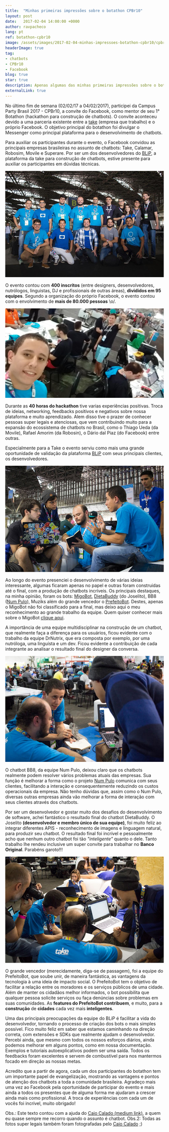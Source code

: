 ```yaml
---
title:  "Minhas primeiras impressões sobre o botathon CPBr10"
layout: post
date:   2017-02-04 14:00:00 +0000
author: ravpacheco
lang: pt
ref: botathon-cpbr10
image: /assets/images/2017-02-04-minhas-impressoes-botathon-cpbr10/cpbr10.jpg
headerImage: true
tag: 
- chatbots
- CPBr10
- Facebook
blog: true
star: true
description: Apenas algumas das minhas primeiras impressões sobre o botathon do Facebook na CPBr10 
externalLink: true
---
```


No último fim de semana (02/02/17 a 04/02/2017), participei da Campus Party Brasil 2017 - CPBr10, a convite do Facebook, 
como mentor de seu 1° Botathon (hackathon para construção de chatbots). O convite aconteceu devido a uma parceria 
existente entre a [take](http://take.net/) (empresa que trabalho) e o próprio Facebook. 
O objetivo principal do botathon foi divulgar o Messenger como principal plataforma para o desenvolvimento de 
chatbots.

Para auxiliar os participantes durante o evento, o Facebook convidou as principais empresas brasileiras no 
assunto de chatbots: Take, Calamar, Robosim, Movile e Superare. Por ser um dos desenvolvedores do [BLiP](https://blip.ai/), 
a plataforma da take para construção de chatbots, estive presente para auxiliar os participantes em dúvidas técnicas.

![Mentores do evento](../assets/images/2017-02-04-minhas-impressoes-botathon-cpbr10/mentores.jpg)

O evento contou com **400 inscritos** (entre designers, desenvolvedores, nutrólogos, linguistas, DJ e profissionais de outras áreas), 
**divididos em 95 equipes**. Segundo a organização do próprio Facebook, o evento contou com o envolvimento de 
**mais de 80.000 pessoas** \o/.

![Evento](../assets/images/2017-02-04-minhas-impressoes-botathon-cpbr10/evento.jpg)

Durante as **40 horas do hackathon** tive varias experiências positivas. Troca de ideias, networking, feedbacks 
positivos e negativos sobre nossa plataforma e muito aprendizado. Alem disso tive o prazer de conhecer pessoas 
super legais e atenciosas, que vem contribuindo muito para a expansão do ecossistema de chatbots no Brasil, como 
o Thiago Ueda (da Movile), Rafael Amorim (da Robosin), o Dário dal Piaz (do Facebook) entre outras.

Especialmente para a Take o evento serviu como mais uma grande oportunidade de validação da plataforma [BLiP](https://blip.ai/) 
com seus principais clientes, os desenvolvedores.

![Evento](../assets/images/2017-02-04-minhas-impressoes-botathon-cpbr10/mentoria1.jpg)

Ao longo do evento presenciei o desenvolvimento de várias ideias interessante, algumas ficaram apenas no papel e outras foram construidas 
até o final, com a produção de chatbots incríveis. Os principais destaques, na minha opinião, foram os bots: [MigoBot](https://www.facebook.com/migomessenger/), 
[DietaBuddy](http://m.me/dietabuddy) (do Joselito), BB8 ([Num Pulo](https://www.facebook.com/numpulo)), Muziks além 
do grande vencedor o [PrefeitoBot](https://www.facebook.com/PrefeitoBot-377856882599093/?fref=ts). Destes, apenas o 
MigoBot não foi classificado para a final, mas deixo aqui o meu reconhecimento ao grande trabalho da equipe. 
Quem quiser conhecer mais sobre o MigoBot [clique aqui](https://www.facebook.com/migomessenger/).

A importância de uma equipe multidisciplinar na construção de um chatbot, que realmente faça a diferença para os usuários, ficou evidente com 
o trabalho da equipe DrNutrix, que era composta por exemplo, por uma nutróloga, uma linguísta e um dev. 
Ficou evidente a contribuição de cada integrante ao analisar o resultado final do designer da conversa.

![Evento](../assets/images/2017-02-04-minhas-impressoes-botathon-cpbr10/mentoria2.jpg)

O chatbot BB8, da equipe Num Pulo, deixou claro que os chatbots realmente podem resolver vários problemas atuais 
das empresas. Sua função é melhorar a forma como o projeto [Num Pulo](https://www.facebook.com/numpulo) 
comunica com seus clientes, facilitando a interação e consequentemente reduzindo os custos operacionais da empresa. 
Não tenho dúvidas que, assim como o Num Pulo, diversas outras empresas ainda vão melhorar a forma de interação 
com seus clientes através dos chatbots.

Por ser um desenvolvedor e gostar muito dos desafios do desenvolvimento de software, achei fantástico o 
resultado final do chatbot DietaBuddy. O Joselito **(desenvolvedor e membro único de sua equipe)**, foi muito 
feliz ao integrar diferentes APIS - reconhecimento de imagens e linguagem natural, para produzir seu chatbot. 
O resultado final foi incrível e pessoalmente acho que nenhum outro chatbot foi tão *"inteligente"* quanto o dele. 
Tanto trabalho lhe rendeu inclusive um super convite para trabalhar no **Banco Original**. Parabéns garoto!!!

![Evento](../assets/images/2017-02-04-minhas-impressoes-botathon-cpbr10/mentoria3.jpg)

O grande vencedor (merecidamente, diga-se de passagem), foi a equipe do PrefeitoBot, que soube unir, de maneira fantástica, 
as vantagens da tecnologia à uma ideia de impacto social. O PrefeitoBot tem o objetivo de facilitar a relação 
entre os moradores e os serviços públicos de uma cidade. Além de manter os cidadãos melhor informados, o bot 
possibilita que qualquer pessoa solicite serviços ou faça denúncias sobre problemas em suas comunidades. 
As **features do PrefeitoBot contribuem**, e muito, para a **construção** de **cidades** cada vez mais **inteligentes**.

Uma das principais preocupações da equipe do BLiP é facilitar a vida do desenvolvedor, tornando o processo de 
criação dos bots o mais simples possível. Fico muito feliz em saber que estamos caminhando na direção correta, 
com extensões e SDKs que realmente ajudam o desenvolvedor. Percebi ainda, que mesmo com todos os nossos esforços diários, 
ainda podemos melhorar em alguns pontos, como em nossa documentação. Exemplos e tutoriais autoexplicativos podem 
ser uma saída. Todos os feedbacks foram excelentes e servem de combustível para nos mantermos focado em direção as 
nossas metas.

Acredito que a partir de agora, cada um dos participantes do botathon tem um importante papel de evangelização, 
mostrando as vantagens e pontos de atenção dos chatbots a toda a comunidade brasileira. 
Agradeço mais uma vez ao Facebook pela oportunidade de participar do evento e mais ainda a todos os presentes 
que de alguma forma me ajudaram a crescer ainda mais como profissional. 
A troca de experiências com cada um de vocês foi incrível, muito obrigado! 

Obs.: Este texto contou com a ajuda do [Caio Calado (medium link)](goo.gl/lCk2Qm), a quem eu quase sempre me recorro quando o assunto é chatbot. 
Obs.2: Todas as fotos super legais também foram fotografadas pelo [Caio Calado](goo.gl/lCk2Qm) ;)


